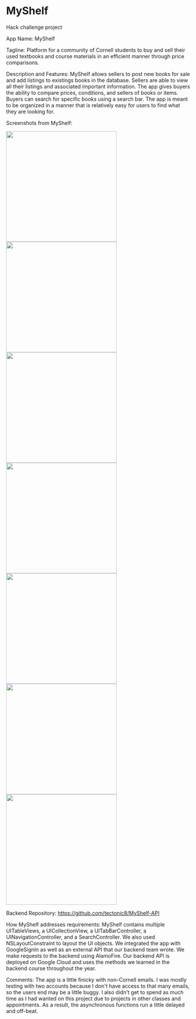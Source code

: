 # MyShelf
Hack challenge project

App Name: MyShelf

Tagline: Platform for a community of Cornell students to buy and sell their used textbooks and course materials in an efficient manner through price comparisons. 

Description and Features: 
MyShelf allows sellers to post new books for sale and add listings to existings books in the database. Sellers are able to view all 
their listings and associated important information. The app gives buyers the ability to compare prices, conditions, and sellers of 
books or items. Buyers can search for specific books using a search bar. The app is meant to be organized in a manner that is relatively 
easy for users to find what they are looking for.

Screenshots from MyShelf:

<img src="images/LoginScreen.png" width="300" >
<img src="images/BrowseBooksScreen.png" width="300" >
<img src="images/SearchBooksScreen.png" width="300" >
<img src="images/MyListingsScreen.png" width="300" >
<img src="images/BookScreen.png" width="300" >
<img src="images/AddBookScreen.png" width="300" >
<img src="images/AddListingScreen.png" width="300" >



Backend Repository:
https://github.com/tectonic8/MyShelf-API

How MyShelf addresses requirements:
MyShelf contains multiple UITableViews, a UICollectionView, a UITabBarController, a UINavigationController, and a SearchController. We
also used NSLayoutConstraint to layout the UI objects. We integrated the app with GoogleSignIn as well as an external API that our 
backend team wrote. We make requests to the backend using AlamoFire. Our backend API is deployed on Google Cloud and uses the methods we learned in the backend course throughout
the year.

Comments:
The app is a little finicky with non-Cornell emails. I was mostly testing with two accounts because I don't have access to that many
emails, so the users end may be a little buggy. I also didn't get to spend as much time as I had wanted on this project due to projects
in other classes and appointments. As a result, the asynchronous functions run a little delayed and off-beat.
